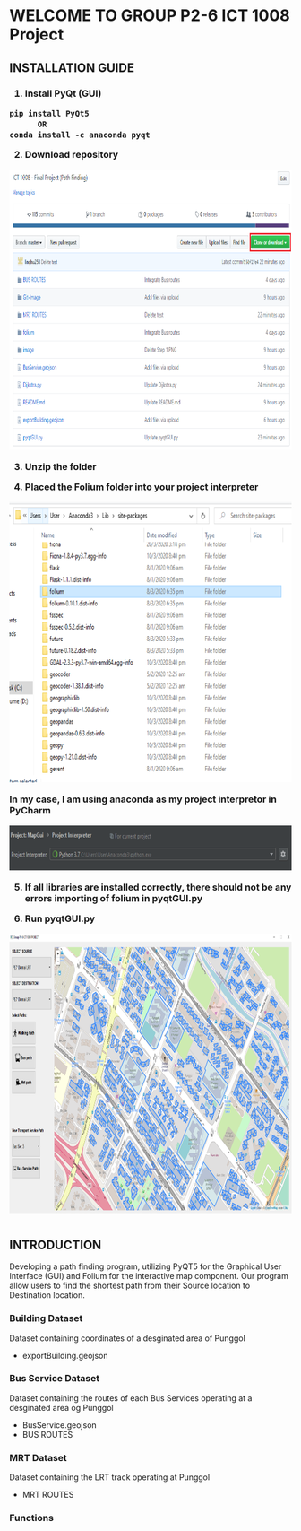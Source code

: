 # WELCOME TO GROUP P2-6 ICT 1008 Project 

## INSTALLATION GUIDE

<h3 /h3>

1) **Install PyQt (GUI)**

```
pip install PyQt5
      OR
conda install -c anaconda pyqt
```

2) **Download repository**
<img src="Git-Image/Step 1.PNG" width="700" height="500" >

3) **Unzip the folder**

4) **Placed the Folium folder into your project interpreter**

<img src="Git-Image/Folium_folder.PNG" width="700" height="500" >

**In my case, I am using anaconda as my project interpretor in PyCharm**

<img src="Git-Image/project_interpreter.PNG" width="700" height="80" >

5) **If all libraries are installed correctly, there should not be any errors importing of folium in pyqtGUI.py**

6) **Run pyqtGUI.py**
<img src="Git-Image/projectApplication.PNG" width="900" height="500" >

#

## INTRODUCTION
Developing a path finding program, utilizing PyQT5 for the Graphical User Interface (GUI) and Folium for the interactive map component. Our program allow users to find the shortest path from their Source location to Destination location. 

### Building Dataset
Dataset containing coordinates of a desginated area of Punggol
- exportBuilding.geojson

### Bus Service Dataset
Dataset containing the routes of each Bus Services operating at a desginated area og Punggol
- BusService.geojson
- BUS ROUTES

### MRT Dataset
Dataset containing the LRT track operating at Punggol
- MRT ROUTES

### Functions

